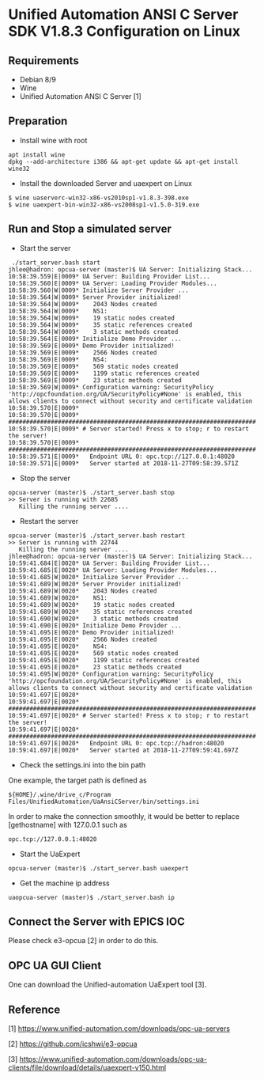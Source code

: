 Unified Automation ANSI C Server SDK V1.8.3 Configuration on Linux
==

## Requirements

* Debian 8/9
* Wine
* Unified Automation ANSI C Server [1]

## Preparation 
* Install wine with root

```
apt install wine
dpkg --add-architecture i386 && apt-get update && apt-get install wine32
```
* Install the downloaded Server and uaexpert on Linux

```
$ wine uaserverc-win32-x86-vs2010sp1-v1.8.3-398.exe
$ wine uaexpert-bin-win32-x86-vs2008sp1-v1.5.0-319.exe

```

## Run and Stop a simulated server

* Start the server
```
 ./start_server.bash start
jhlee@hadron: opcua-server (master)$ UA Server: Initializing Stack...
10:58:39.559|E|0009* UA Server: Building Provider List...
10:58:39.560|E|0009* UA Server: Loading Provider Modules...
10:58:39.560|W|0009* Initialize Server Provider ...
10:58:39.564|W|0009* Server Provider initialized!
10:58:39.564|W|0009*    2043 Nodes created
10:58:39.564|W|0009*    NS1:
10:58:39.564|W|0009*    19 static nodes created
10:58:39.564|W|0009*    35 static references created
10:58:39.564|W|0009*    3 static methods created
10:58:39.564|E|0009* Initialize Demo Provider ...
10:58:39.569|E|0009* Demo Provider initialized!
10:58:39.569|E|0009*    2566 Nodes created
10:58:39.569|E|0009*    NS4:
10:58:39.569|E|0009*    569 static nodes created
10:58:39.569|E|0009*    1199 static references created
10:58:39.569|E|0009*    23 static methods created
10:58:39.569|W|0009* Configuration warning: SecurityPolicy 'http://opcfoundation.org/UA/SecurityPolicy#None' is enabled, this allows clients to connect without security and certificate validation
10:58:39.570|E|0009* 
10:58:39.570|E|0009* ######################################################################
10:58:39.570|E|0009* # Server started! Press x to stop; r to restart the server!
10:58:39.570|E|0009* ######################################################################
10:58:39.571|E|0009*   Endpoint URL 0: opc.tcp://127.0.0.1:48020
10:58:39.571|E|0009*   Server started at 2018-11-27T09:58:39.571Z

```

* Stop the server
```
opcua-server (master)$ ./start_server.bash stop
>> Server is running with 22685
   Killing the running server ....
```

* Restart the server
```
opcua-server (master)$ ./start_server.bash restart
>> Server is running with 22744
   Killing the running server ....
jhlee@hadron: opcua-server (master)$ UA Server: Initializing Stack...
10:59:41.684|E|0020* UA Server: Building Provider List...
10:59:41.685|E|0020* UA Server: Loading Provider Modules...
10:59:41.685|W|0020* Initialize Server Provider ...
10:59:41.689|W|0020* Server Provider initialized!
10:59:41.689|W|0020*    2043 Nodes created
10:59:41.689|W|0020*    NS1:
10:59:41.689|W|0020*    19 static nodes created
10:59:41.689|W|0020*    35 static references created
10:59:41.690|W|0020*    3 static methods created
10:59:41.690|E|0020* Initialize Demo Provider ...
10:59:41.695|E|0020* Demo Provider initialized!
10:59:41.695|E|0020*    2566 Nodes created
10:59:41.695|E|0020*    NS4:
10:59:41.695|E|0020*    569 static nodes created
10:59:41.695|E|0020*    1199 static references created
10:59:41.695|E|0020*    23 static methods created
10:59:41.695|W|0020* Configuration warning: SecurityPolicy 'http://opcfoundation.org/UA/SecurityPolicy#None' is enabled, this allows clients to connect without security and certificate validation
10:59:41.697|E|0020* 
10:59:41.697|E|0020* ######################################################################
10:59:41.697|E|0020* # Server started! Press x to stop; r to restart the server!
10:59:41.697|E|0020* ######################################################################
10:59:41.697|E|0020*   Endpoint URL 0: opc.tcp://hadron:48020
10:59:41.697|E|0020*   Server started at 2018-11-27T09:59:41.697Z

```

* Check the settings.ini into the bin path

One example, the target path is defined as 

```
${HOME}/.wine/drive_c/Program Files/UnifiedAutomation/UaAnsiCServer/bin/settings.ini
```
In order to make the connection smoothly, it would be better to replace [gethostname] with 127.0.0.1 such as
```
opc.tcp://127.0.0.1:48020
```


* Start the UaExpert
```
opcua-server (master)$ ./start_server.bash uaexpert
```

* Get the machine ip address
```
uaopcua-server (master)$ ./start_server.bash ip
```


## Connect the Server with EPICS IOC 

Please check e3-opcua [2] in order to do this.

## OPC UA GUI Client
One can download the Unified-automation UaExpert tool [3].


## Reference
[1] https://www.unified-automation.com/downloads/opc-ua-servers

[2] https://github.com/icshwi/e3-opcua

[3] https://www.unified-automation.com/downloads/opc-ua-clients/file/download/details/uaexpert-v150.html

